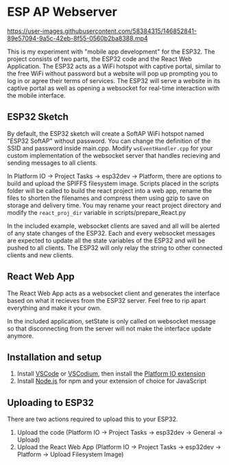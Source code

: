 # ESP AP Webserver


https://user-images.githubusercontent.com/58384315/146852841-89e57094-9a5c-42eb-8f55-0560b2ba8388.mp4


This is my experiment with "mobile app development" for the ESP32. The project consists of two parts, the ESP32 code and the React Web Application. The ESP32 acts as a WiFi hotspot with captive portal, similar to the free WiFi without password but a website will pop up prompting you to log in or agree their terms of services. The ESP32 will serve a website in its captive portal as well as opening a websocket for real-time interaction with the mobile interface.

## ESP32 Sketch

By default, the ESP32 sketch will create a SoftAP WiFi hotspot named "ESP32 SoftAP" without password. You can change the definition of the SSID and password inside main.cpp. Modify `wsEventHandler.cpp` for your custom implementation of the websocket server that handles recieving and sending messages to all clients.

In Platform IO -> Project Tasks -> esp32dev -> Platform, there are options to build and upload the SPIFFS filesystem image. Scripts placed in the scripts folder will be called to build the react project into a web app, rename the files to shorten the filenames and compress them using gzip to save on storage and delivery time. You may rename your react project directory and modify the `react_proj_dir` variable in scripts/prepare_React.py

In the included example, websocket clients are saved and all will be alerted of any state changes of the ESP32. Each and every websocket messages are expected to update all the state variables of the ESP32 and will be pushed to all clients. The ESP32 will only relay the string to other connected clients and new clients.

## React Web App

The React Web App acts as a websocket client and generates the interface based on what it recieves from the ESP32 server. Feel free to rip apart everything and make it your own.

In the included application, setState is only called on websocket message so that disconnecting from the server will not make the interface update anymore.

## Installation and setup

1. Install [VSCode](https://code.visualstudio.com/) or [VSCodium](https://vscodium.com/), then install the [Platform IO extension](https://platformio.org/install/ide?install=vscode)
2. Install [Node.js](https://nodejs.org/en/) for npm and your extension of choice for JavaScript

## Uploading to ESP32

There are two actions required to upload this to your ESP32.

1. Upload the code (Platform IO -> Project Tasks -> esp32dev -> General -> Upload)
2. Upload the React Web App (Platform IO -> Project Tasks -> esp32dev -> Platform -> Upload Filesystem Image)
